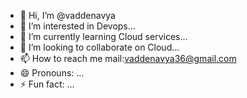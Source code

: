 - 👋 Hi, I’m @vaddenavya
- 👀 I’m interested in Devops...
- 🌱 I’m currently learning Cloud services...
- 💞️ I’m looking to collaborate on Cloud...
- 📫 How to reach me mail:vaddenavya36@gmail.com
- 😄 Pronouns: ...
- ⚡ Fun fact: ...

<!---
vaddenavya/vaddenavya is a ✨ special ✨ repository because its `README.md` (this file) appears on your GitHub profile.
You can click the Preview link to take a look at your changes.
--->
